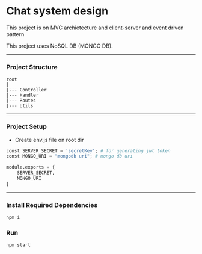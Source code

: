 # Chat system design
This project is on MVC archietecture and client-server and event driven pattern

This project uses NoSQL DB (MONGO DB).

-------------
### Project Structure
```
root
|
|--- Controller
|--- Handler
|--- Routes
|--- Utils 
````
---------
### Project Setup
- Create env.js file on root dir
```python
const SERVER_SECRET = 'secretKey'; # for generating jwt token
const MONGO_URI = "mongodb uri"; # mongo db uri

module.exports = {
    SERVER_SECRET,
    MONGO_URI
}
```
---

### Install Required Dependencies
```
npm i
```
### Run
```
npm start
```